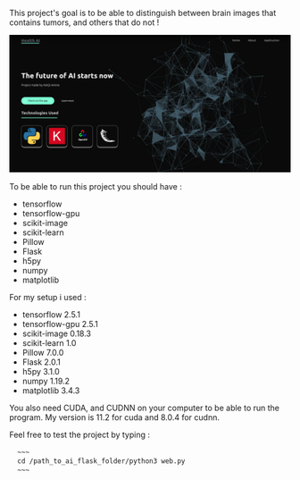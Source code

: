 This project's goal is to be able to distinguish between brain images that contains tumors, and others that do not !

![alt text](./readmeImg/init.png)

To be able to run this project you should have :
 - tensorflow
 - tensorflow-gpu
 - scikit-image
 - scikit-learn
 - Pillow
 - Flask
 - h5py
 - numpy
 - matplotlib
 
For my setup i used :
 - tensorflow 2.5.1
 - tensorflow-gpu 2.5.1
 - scikit-image 0.18.3
 - scikit-learn 1.0
 - Pillow 7.0.0
 - Flask 2.0.1
 - h5py 3.1.0
 - numpy 1.19.2
 - matplotlib 3.4.3
 
 You also need CUDA, and CUDNN on your computer to be able to run the program. My version is 11.2 for cuda and 8.0.4 for cudnn.
 
 Feel free to test the project by typing :
 
      ~~~
      cd /path_to_ai_flask_folder/python3 web.py
      ~~~
